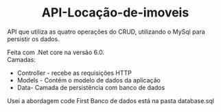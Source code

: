 <h1 align="center"> API-Locação-de-imoveis </h1>

<p>API que utiliza as quatro operações do CRUD, utilizando o MySql para persistir os dados.</p>
Feita com .Net core na versão 6.0.<br>
Camadas:<br>
<ul>
 <li>Controller - recebe as requisições HTTP
 <li>Models - Contém o modelo de dados da aplicação
 <li>Data- Camada de persistência com banco de dados
</ul>
Usei a abordagem code First
Banco de dados está na pasta database.sql
